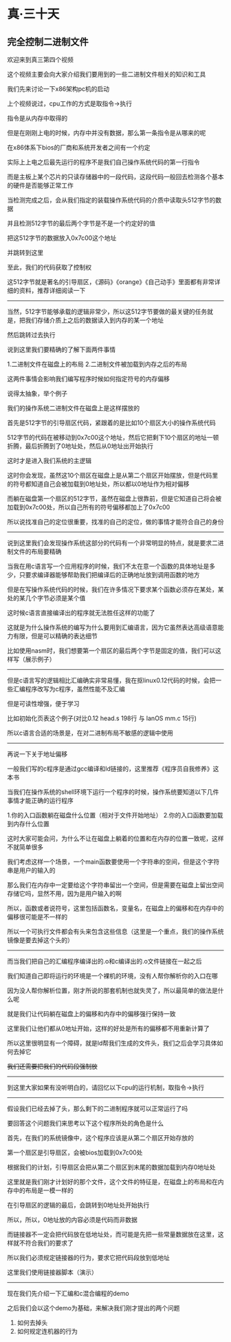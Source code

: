 # 真·三十天
## 完全控制二进制文件

欢迎来到真三第四个视频

这个视频主要会向大家介绍我们要用到的一些二进制文件相关的知识和工具

我们先来讨论一下x86架构pc机的启动

上个视频说过，cpu工作的方式是取指令->执行

指令是从内存中取得的

但是在刚刚上电的时候，内存中并没有数据，那么第一条指令是从哪来的呢

在x86体系下bios的厂商和系统开发者之间有一个约定

实际上上电之后最先运行的程序不是我们自己操作系统代码的第一行指令

而是主板上某个芯片的只读存储器中的一段代码，这段代码一般回去检测各个基本的硬件是否能够正常工作

当检测完成之后，会从我们指定的装载操作系统代码的介质中读取头512字节的数据

并且检测512字节的最后两个字节是不是一个约定好的值

把这512字节的数据放入0x7c00这个地址

并跳转到这里

至此，我们的代码获取了控制权

这512字节就是著名的引导扇区，《源码》《orange》《自己动手》里面都有非常详细的资料，推荐详细阅读一下

---

当然，512字节能够承载的逻辑非常少，所以这512字节要做的最关键的任务就是，把我们存储介质上之后的数据读入到内存的某一个地址

然后跳转过去执行

说到这里我们要精确的了解下面两件事情

1.二进制文件在磁盘上的布局
2.二进制文件被加载到内存之后的布局

这两件事情会影响我们编写程序时候如何指定符号的内存偏移

说得太抽象，举个例子

我们的操作系统二进制文件在磁盘上是这样摆放的

首先是512字节的引导扇区代码，紧跟着的是比如10个扇区大小的操作系统代码

512字节的代码在被移动到0x7c00这个地址，然后它把剩下10个扇区的地址一顿折腾，最后折腾到了0地址处，然后从0地址出开始执行

这时才是进入我们系统的主逻辑

这时你会发现，虽然这10个扇区在磁盘上是从第二个扇区开始摆放，但是代码里的符号都知道自己会被加载到0地址处，所以都以0地址作为相对偏移

而躺在磁盘第一个扇区的512字节，虽然在磁盘上很靠前，但是它知道自己将会被加载到0x7c00处，所以自己所有的符号偏移都加上了0x7c00

所以说找准自己的定位很重要，找准的自己的定位，做的事情才能符合自己的身份

---

说到这里我们会发现操作系统这部分的代码有一个非常明显的特点，就是要求二进制文件的布局要精确

当我在用c语言写一个应用程序的时候，我们不太在意一个函数的具体地址是多少，只要求编译器能够帮助我们把编译后的正确地址放到调用函数的地方

但是在写操作系统代码的时候，我们在许多情况下要求某个函数必须存在某处，某处的某几个字节必须是某个值

这时候c语言直接编译出的程序就无法胜任这样的功能了

这就是为什么操作系统的编写为什么要用到汇编语言，因为它虽然表达高级语意能力有限，但是可以精确的表达细节

比如使用nasm时，我们想要第一个扇区的最后两个字节是固定的值，我们可以这样写（展示例子）

---

但是c语言写的逻辑相比汇编确实非常易懂，我在抠linux0.12代码的时候，会把一些汇编程序改写为c程序，虽然性能不及汇编

但是可读性增强，便于学习

比如初始化页表这个例子(对比0.12 head.s 198行 与 lanOS mm.c 15行)

所以c语言合适的场景是，在对二进制布局不敏感的逻辑中使用

---

再说一下关于地址偏移

一般我们写的c程序是通过gcc编译和ld链接的，这里推荐《程序员自我修养》这本书

当我们在操作系统的shell环境下运行一个程序的时候，操作系统要知道以下几件事情才能正确的运行程序

1.你的入口函数躺在磁盘什么位置（相对于文件开始地址）
2.你的入口函数要加载到内存什么位置

这时大家可能会问，为什么不让在磁盘上躺着的位置和在内存的位置一致呢，这样不就简单很多

我们考虑这样一个场景，一个main函数要使用一个字符串的空间，但是这个字符串是用户的输入的

那么我们在内存中一定要给这个字符串留出一个空间，但是需要在磁盘上留出空间存储它吗，显然不用，因为是用户输入的啊

所以，函数或者说符号，这里包括函数名，变量名，在磁盘上的偏移和在内存中的偏移很可能是不一样的

所以一个可执行文件都会有头来包含这些信息（这里是一个重点，我们的操作系统镜像是要去掉这个头的）

---

而当我们把自己的汇编程序编译出的.o和c编译出的.o文件链接在一起之后

我们知道自己即将运行的环境是一个裸机的环境，没有人帮你解析你的入口在哪

因为没人帮你解析位置，刚才所说的那套机制也就失灵了，所以最简单的做法是什么呢

就是我们让代码躺在磁盘上的偏移和内存中的偏移强行保持一致

这里我们让他们都从0地址开始，这样的好处是所有的偏移都不用重新计算了

所以这里很明显有一个障碍，就是ld帮我们生成的文件头，我们之后会学习具体如何去掉它

~~我们还需要把我们的代码段强制放~~

---

到这里大家如果有没听明白的，请回忆以下cpu的运行机制，取指令->执行

---

假设我们已经去掉了头，那么剩下的二进制程序就可以正常运行了吗

要回答这个问题我们来思考以下这个程序所处的角色是什么

首先，在我们的系统镜像中，这个程序应该是从第二个扇区开始存放的

第一个扇区是引导扇区，会被bios加载到0x7c00处

根据我们的计划，引导扇区会把从第二个扇区到末尾的数据加载到内存0地址处

这里就是我们刚才计划好的那个文件，这个文件的特征是，在磁盘上的布局和在内存中的布局是一模一样的

在引导扇区的逻辑的最后，会跳转到0地址处开始执行

所以，所以，0地址放的内容必须是代码而非数据

而链接器不一定会把代码放在低地址处，而可能是先把一些常量数据放在这里，这样就不符合我们的要求了

所以我们必须规定链接器的行为，要求它把代码段放到低地址

这里我们使用链接器脚本（演示）

---

现在我们先介绍一下汇编和c混合编程的demo

之后我们会以这个demo为基础，来解决我们刚才提出的两个问题

1. 如何去掉头
2. 如何规定连机器的行为